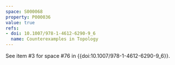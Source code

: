 ```yaml
---
space: S000068
property: P000036
value: true
refs:
- doi: 10.1007/978-1-4612-6290-9_6
  name: Counterexamples in Topology
---
```


See item #3 for space #76 in {{doi:10.1007/978-1-4612-6290-9_6}}.
